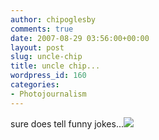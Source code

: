 ```yaml
---
author: chipoglesby
comments: true
date: 2007-08-29 03:56:00+00:00
layout: post
slug: uncle-chip
title: uncle chip...
wordpress_id: 160
categories:
- Photojournalism
---
```


sure does tell funny jokes...[![](http://bp0.blogger.com/_GlcbreYSTwI/RtTupPjSRYI/AAAAAAAAAHM/O3f-R8Kef7w/s400/IMG_2535.jpg)](http://bp0.blogger.com/_GlcbreYSTwI/RtTupPjSRYI/AAAAAAAAAHM/O3f-R8Kef7w/s1600-h/IMG_2535.jpg)
